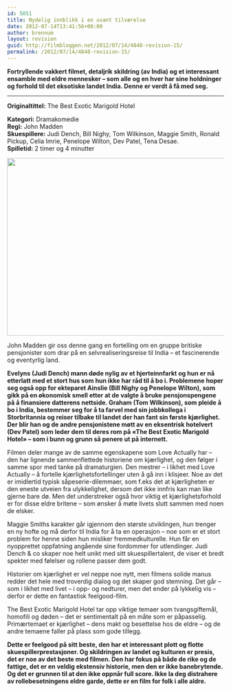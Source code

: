 ```yaml
---
id: 5051
title: Nydelig innblikk i en uvant tilværelse
date: 2012-07-14T13:41:56+00:00
author: brennum
layout: revision
guid: http://filmbloggen.net/2012/07/14/4848-revision-15/
permalink: /2012/07/14/4848-revision-15/
---
```

**Fortryllende vakkert filmet, detaljrik skildring (av India) og et interessant ensamble med eldre mennesker &#8211; som alle og en hver har sine holdninger og forhold til det eksotiske landet India. Denne er verdt å få med seg.**  
****

**<!--more-->Originaltittel:** The Best Exotic Marigold Hotel

  
**Kategori:** Dramakomedie  
**Regi:** John Madden  
**Skuespillere:** Judi Dench, Bill Nighy, Tom Wilkinson, Maggie Smith, Ronald Pickup, Celia Imrie, Penelope Wilton, Dev Patel, Tena Desae.  
**Spilletid:** 2 timer og 4 minutter

<a href="http://filmbloggen.net/?attachment_id=5031" rel="attachment wp-att-5031"><img class="alignnone size-large wp-image-5031" src="http://filmbloggen.net/wp-content/uploads//2012/07/best-exotic-marigold05-620x413.jpg" alt="" width="620" height="413" /></a>

John Madden gir oss denne gang en fortelling om en gruppe britiske pensjonister som drar på en selvrealiseringsreise til India &#8211; et fascinerende og eventyrlig land.

**Evelyns (Judi Dench) mann døde nylig av et hjerteinnfarkt og hun er nå etterlatt med et stort hus som hun ikke har råd til å bo i. Problemene hoper seg også opp for ekteparet Ainslie (Bill Nighy og Penelope Wilton), som gikk på en økonomisk smell etter at de valgte å bruke pensjonspengene på å finansiere datterens nettside. Graham (Tom Wilkinson), som pleide å bo i India, bestemmer seg for å ta farvel med sin jobbkollega i Storbritannia og reiser tilbake til landet der han fant sin første kjærlighet. Der blir han og de andre pensjonistene møtt av en eksentrisk hotelvert (Dev Patel) som leder dem til deres rom på &laquo;The Best Exotic Marigold Hotel&raquo; &#8211; som i bunn og grunn så penere ut på internett.**

Filmen deler mange av de samme egenskapene som Love Actually har &#8211; den har lignende sammenflettede historiene om kjærlighet, og den følger i samme spor med tanke på dramaturgien. Den mestrer &#8211; i likhet med Love Actually &#8211; å fortelle kjærlighetsfortellinger uten å gå inn i klisjeer. Noe av det er imidlertid typisk såpeserie-dilemmaer, som f.eks det at kjærligheten er den eneste utveien fra ulykkelighet, dersom det ikke innfris kan man like gjerne bare dø. Men det understreker også hvor viktig et kjærlighetsforhold er for disse eldre britene &#8211; som ønsker å møte livets slutt sammen med noen de elsker.

Maggie Smiths karakter går igjennom den største utviklingen, hun trenger en ny hofte og må derfor til India for å ta en operasjon &#8211; noe som er et stort problem for henne siden hun misliker fremmedkulturelle. Hun får en nyopprettet oppfatning angående sine fordommer for utlendinger. Judi Dench & co skaper noe helt unikt med sitt skuespillertalent, de viser et bredt spekter med følelser og rollene passer dem godt.

Historier om kjærlighet er vel neppe noe nytt, men filmens solide manus redder det hele med troverdig dialog og det skaper god stemning. Det går &#8211; som i likhet med livet &#8211; i opp- og nedturer, men det ender på lykkelig vis &#8211; derfor er dette en fantastisk feelgood-film.

The Best Exotic Marigold Hotel tar opp viktige temaer som tvangsgiftemål, homofili og døden &#8211; det er sentimentalt på en måte som er påpasselig. Primærtemaet er kjærlighet &#8211; dens makt og besettelse hos de eldre &#8211; og de andre temaene faller på plass som gode tillegg.

**Dette er feelgood på sitt beste, den har et interessant plott og flotte skuespillerprestasjoner. Og skildringen av landet og kulturen er presis, det er noe av det beste med filmen. Den har fokus på både de rike og de fattige, det er en veldig ekstensiv historie, men den er ikke banebrytende. Og det er grunnen til at den ikke oppnår full score. Ikke la deg distrahere av rollebesetningens eldre garde, dette er en film for folk i alle aldre.**

&nbsp;